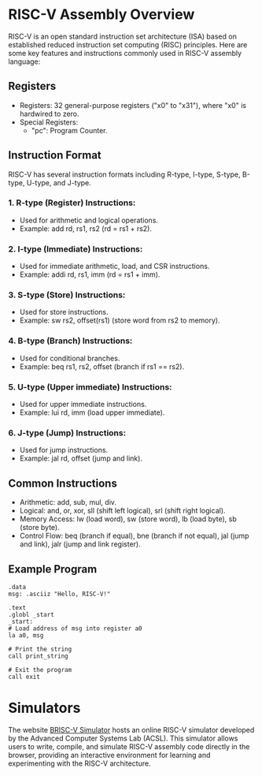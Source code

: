 # RISC-V Assembly Overview
RISC-V is an open standard instruction set architecture (ISA) based on established reduced instruction set computing (RISC) principles. Here are some key features and instructions commonly used in RISC-V assembly language:

## Registers
* Registers: 32 general-purpose registers ("x0" to "x31"), where "x0" is hardwired to zero.
* Special Registers:
  * "pc": Program Counter.
## Instruction Format
RISC-V has several instruction formats including R-type, I-type, S-type, B-type, U-type, and J-type.

### 1. R-type (Register) Instructions:
* Used for arithmetic and logical operations.
* Example: add rd, rs1, rs2 (rd = rs1 + rs2).

### 2. I-type (Immediate) Instructions:
* Used for immediate arithmetic, load, and CSR instructions.
* Example: addi rd, rs1, imm (rd = rs1 + imm).

### 3. S-type (Store) Instructions:
* Used for store instructions.
* Example: sw rs2, offset(rs1) (store word from rs2 to memory).

### 4. B-type (Branch) Instructions:
* Used for conditional branches.
* Example: beq rs1, rs2, offset (branch if rs1 == rs2).

### 5. U-type (Upper immediate) Instructions:
* Used for upper immediate instructions.
* Example: lui rd, imm (load upper immediate).

### 6. J-type (Jump) Instructions:
* Used for jump instructions.
* Example: jal rd, offset (jump and link).
## Common Instructions
* Arithmetic: add, sub, mul, div.
* Logical: and, or, xor, sll (shift left logical), srl (shift right logical).
* Memory Access: lw (load word), sw (store word), lb (load byte), sb (store byte).
* Control Flow: beq (branch if equal), bne (branch if not equal), jal (jump and link), jalr (jump and link register).

## Example Program
    .data
    msg: .asciiz "Hello, RISC-V!"

    .text
    .globl _start
    _start:
    # Load address of msg into register a0
    la a0, msg

    # Print the string
    call print_string

    # Exit the program
    call exit

 # Simulators

 The website [BRISC-V Simulator](https://ascslab.org/research/briscv/simulator/simulator.html) hosts an online RISC-V simulator developed by the Advanced Computer Systems Lab (ACSL). This simulator allows users to write, compile, and simulate RISC-V assembly code directly in the browser, providing an interactive environment for learning and experimenting with the RISC-V architecture.
